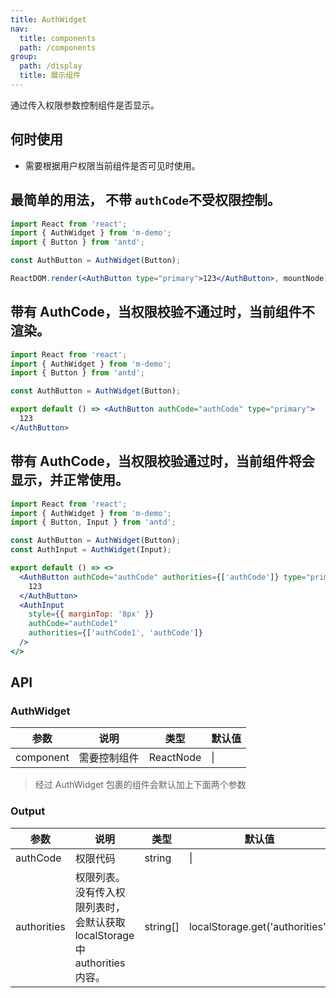 ```yaml
---
title: AuthWidget
nav:
  title: components
  path: /components
group:
  path: /display
  title: 展示组件
---
```


通过传入权限参数控制组件是否显示。

## 何时使用

- 需要根据用户权限当前组件是否可见时使用。

## 最简单的用法， 不带 `authCode`不受权限控制。

```jsx
import React from 'react';
import { AuthWidget } from 'm-demo';
import { Button } from 'antd';

const AuthButton = AuthWidget(Button);

ReactDOM.render(<AuthButton type="primary">123</AuthButton>, mountNode);
```


## 带有 AuthCode，当权限校验不通过时，当前组件不渲染。

```jsx
import React from 'react';
import { AuthWidget } from 'm-demo';
import { Button } from 'antd';

const AuthButton = AuthWidget(Button);

export default () => <AuthButton authCode="authCode" type="primary">
  123
</AuthButton>
```

## 带有 AuthCode，当权限校验通过时，当前组件将会显示，并正常使用。

```jsx
import React from 'react';
import { AuthWidget } from 'm-demo';
import { Button, Input } from 'antd';

const AuthButton = AuthWidget(Button);
const AuthInput = AuthWidget(Input);

export default () => <>
  <AuthButton authCode="authCode" authorities={['authCode']} type="primary">
    123
  </AuthButton>
  <AuthInput
    style={{ marginTop: '8px' }}
    authCode="authCode1"
    authorities={['authCode1', 'authCode']}
  />
</>
```


## API

### AuthWidget

| 参数      | 说明         | 类型      | 默认值 |
| --------- | ------------ | --------- | ------ |
| component | 需要控制组件 | ReactNode | \|     |

> 经过 AuthWidget 包裹的组件会默认加上下面两个参数

### Output

| 参数 | 说明 | 类型 | 默认值 |
| --- | --- | --- | --- |
| authCode | 权限代码 | string | \| |
| authorities | 权限列表。没有传入权限列表时，会默认获取 localStorage 中 authorities 内容。 | string\[] | localStorage.get('authorities') |

